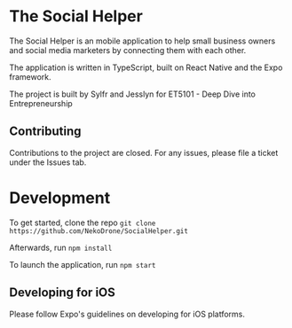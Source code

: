 # The Social Helper

The Social Helper is an mobile application to help small business owners and social media marketers by connecting them with each other.

The application is written in TypeScript, built on React Native and the Expo framework.

The project is built by Sylfr and Jesslyn for ET5101 - Deep Dive into Entrepreneurship

## Contributing

Contributions to the project are closed. For any issues, please file a ticket under the Issues tab.

# Development

To get started, clone the repo `git clone https://github.com/NekoDrone/SocialHelper.git`

Afterwards, run `npm install`

To launch the application, run `npm start`

## Developing for iOS

Please follow Expo's guidelines on developing for iOS platforms.

